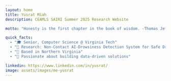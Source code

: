 ```yaml
---
layout: home
title: Yusrat Miah
description: CEAMLS SAIRI Summer 2025 Research Website

motto: "Honesty is the first chapter in the book of wisdom. -Thomas Jefferson"

quick_facts:
  - "🎓 Senior, Computer Science @ Virginia Tech"
  - "🔬 Research: Non-Contact AI-Drowsiness Detection System for Safe Driving"
  - "📍 Based in Northern Virginia"
  - "🚀 Passionate about building data-driven solutions"

linkedin: https://www.linkedin.com/in/yusrat/
image: assets/images/me-yusrat
---
```

